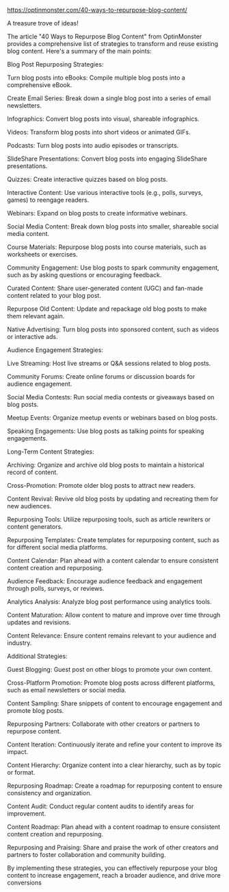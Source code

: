 https://optinmonster.com/40-ways-to-repurpose-blog-content/

A treasure trove of ideas!


The article "40 Ways to Repurpose Blog Content" from OptinMonster provides a comprehensive list of strategies to transform and reuse existing blog content. Here's a summary of the main points:


Blog Post Repurposing Strategies:



Turn blog posts into eBooks: Compile multiple blog posts into a comprehensive eBook.

Create Email Series: Break down a single blog post into a series of email newsletters.

Infographics: Convert blog posts into visual, shareable infographics.

Videos: Transform blog posts into short videos or animated GIFs.

Podcasts: Turn blog posts into audio episodes or transcripts.

SlideShare Presentations: Convert blog posts into engaging SlideShare presentations.

Quizzes: Create interactive quizzes based on blog posts.

Interactive Content: Use various interactive tools (e.g., polls, surveys, games) to reengage readers.

Webinars: Expand on blog posts to create informative webinars.

Social Media Content: Break down blog posts into smaller, shareable social media content.

Course Materials: Repurpose blog posts into course materials, such as worksheets or exercises.

Community Engagement: Use blog posts to spark community engagement, such as by asking questions or encouraging feedback.

Curated Content: Share user-generated content (UGC) and fan-made content related to your blog post.

Repurpose Old Content: Update and repackage old blog posts to make them relevant again.

Native Advertising: Turn blog posts into sponsored content, such as videos or interactive ads.


Audience Engagement Strategies:



Live Streaming: Host live streams or Q&A sessions related to blog posts.

Community Forums: Create online forums or discussion boards for audience engagement.

Social Media Contests: Run social media contests or giveaways based on blog posts.

Meetup Events: Organize meetup events or webinars based on blog posts.

Speaking Engagements: Use blog posts as talking points for speaking engagements.


Long-Term Content Strategies:



Archiving: Organize and archive old blog posts to maintain a historical record of content.

Cross-Promotion: Promote older blog posts to attract new readers.

Content Revival: Revive old blog posts by updating and recreating them for new audiences.

Repurposing Tools: Utilize repurposing tools, such as article rewriters or content generators.

Repurposing Templates: Create templates for repurposing content, such as for different social media platforms.

Content Calendar: Plan ahead with a content calendar to ensure consistent content creation and repurposing.

Audience Feedback: Encourage audience feedback and engagement through polls, surveys, or reviews.

Analytics Analysis: Analyze blog post performance using analytics tools.

Content Maturation: Allow content to mature and improve over time through updates and revisions.

Content Relevance: Ensure content remains relevant to your audience and industry.


Additional Strategies:



Guest Blogging: Guest post on other blogs to promote your own content.

Cross-Platform Promotion: Promote blog posts across different platforms, such as email newsletters or social media.

Content Sampling: Share snippets of content to encourage engagement and promote blog posts.

Repurposing Partners: Collaborate with other creators or partners to repurpose content.

Content Iteration: Continuously iterate and refine your content to improve its impact.

Content Hierarchy: Organize content into a clear hierarchy, such as by topic or format.

Repurposing Roadmap: Create a roadmap for repurposing content to ensure consistency and organization.

Content Audit: Conduct regular content audits to identify areas for improvement.

Content Roadmap: Plan ahead with a content roadmap to ensure consistent content creation and repurposing.

Repurposing and Praising: Share and praise the work of other creators and partners to foster collaboration and community building.


By implementing these strategies, you can effectively repurpose your blog content to increase engagement, reach a broader audience, and drive more conversions
